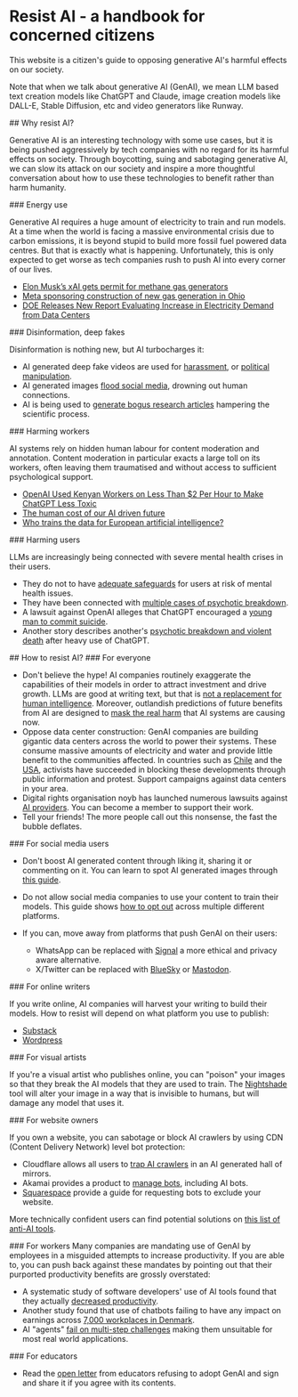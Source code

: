 # Resist AI - a handbook for concerned citizens

This website is a citizen's guide to opposing generative AI's harmful effects on our society.

Note that when we talk about generative AI (GenAI), we mean LLM based text creation models like ChatGPT and Claude, image creation models like DALL-E, Stable Diffusion, etc and video generators like Runway.

<a name="why">
## Why resist AI?
</a>

Generative AI is an interesting technology with some use cases, but it is being pushed aggressively by tech companies with no regard for its harmful effects on society. Through boycotting, suing and sabotaging generative AI, we can slow its attack on our society and inspire a more thoughtful conversation about how to use these technologies to benefit rather than harm humanity.

<a name="why-energy">
### Energy use
</a>

Generative AI requires a huge amount of electricity to train and run models. At a time when the world is facing a massive environmental crisis due to carbon emissions, it is beyond stupid to build more fossil fuel powered data centres. But that is exactly what is happening. Unfortunately, this is only expected to get worse as tech companies rush to push AI into every corner of our lives.

- [Elon Musk’s xAI gets permit for methane gas generators](https://www.theguardian.com/us-news/2025/jul/03/elon-musk-xai-pollution-memphis)
- [Meta sponsoring construction of new gas generation in Ohio](https://www.datacenterdynamics.com/en/news/ohio-regulators-approve-construction-of-200mw-gas-power-plant-to-serve-meta-data-center-in-new-albany-ohio/)
- [DOE Releases New Report Evaluating Increase in Electricity Demand from Data Centers](https://www.energy.gov/articles/doe-releases-new-report-evaluating-increase-electricity-demand-data-centers)

<a name="why-disinfo">
### Disinformation, deep fakes
</a>

Disinformation is nothing new, but AI turbocharges it:

- AI generated deep fake videos are used for [harassment](https://www.esafety.gov.au/newsroom/blogs/deepfake-damage-in-schools-how-ai-generated-abuse-is-disrupting-students-families-and-school-communities), or [political manipulation](https://www.npr.org/2024/12/21/nx-s1-5220301/deepfakes-memes-artificial-intelligence-elections).
- AI generated images [flood social media](https://theconversation.com/what-is-ai-slop-why-you-are-seeing-more-fake-photos-and-videos-in-your-social-media-feeds-255538), drowning out human connections.
- AI is being used to [generate bogus research articles](https://journals.plos.org/plosbiology/article?id=10.1371/journal.pbio.3003152#sec008) hampering the scientific process.

<a name="why-workers">
### Harming workers
</a>

AI systems rely on hidden human labour for content moderation and annotation. Content moderation in particular exacts a large toll on its workers, often leaving them traumatised and without access to sufficient psychological support.

- [OpenAI Used Kenyan Workers on Less Than $2 Per Hour to Make ChatGPT Less Toxic](https://time.com/6247678/openai-chatgpt-kenya-workers/)
- [The human cost of our AI driven future](https://www.noemamag.com/the-human-cost-of-our-ai-driven-future/)
- [Who trains the data for European artificial intelligence?](https://hal.science/hal-04662589/document)

<a name="why-mental-health">
### Harming users
</a>

LLMs are increasingly being connected with severe mental health crises in their users.

- They do not to have [adequate safeguards](https://futurism.com/stanford-therapist-chatbots-encouraging-delusions) for users at risk of mental health issues.
- They have been connected with [multiple cases of  psychotic breakdown]( https://osf.io/preprints/psyarxiv/cmy7n_v5).
- A lawsuit against OpenAI alleges that ChatGPT encouraged a [young man to commit suicide](https://www.bbc.com/news/articles/cgerwp7rdlvo).
- Another story describes another's [psychotic breakdown and violent death](https://futurism.com/man-killed-police-chatgpt) after heavy use of ChatGPT.

<a name="how">
## How to resist AI?
</a>

<a name="how-everyone">
### For everyone
</a>

- Don't believe the hype! AI companies routinely exaggerate the capabilities of their models in order to attract investment and drive growth. LLMs are good at writing text, but that is [not a replacement for human intelligence](https://www.theguardian.com/commentisfree/2025/jun/10/billion-dollar-ai-puzzle-break-down). Moreover, outlandish predictions of future benefits from AI are designed to [mask the real harm](https://www.fastcompany.com/91339834/ai-hype-dark-facts) that AI systems are causing now.
- Oppose data center construction: GenAI companies are building gigantic data centers across the world to power their systems. These consume massive amounts of electricity and water and provide little benefit to the communities affected. In countries such as [Chile](https://www.disconnect.blog/p/how-to-stop-a-data-center) and the [USA](https://www.datacenterwatch.org/report), activists have succeeded in blocking these developments through public information and protest. Support campaigns against data centers in your area.
- Digital rights organisation noyb has launched numerous lawsuits against [AI providers](https://noyb.eu/en/project/artificial-intelligence). You can become a member to support their work.
- Tell your friends! The more people call out this nonsense, the fast the bubble deflates.

<a name="how-some">
### For social media users
</a>

- Don't boost AI generated content through liking it, sharing it or commenting on it. You can learn to spot AI generated images through [this guide](https://www.bbc.co.uk/bitesize/articles/z6s4239).
- Do not allow social media companies to use your content to train their models. This guide shows [how to opt out](https://www.techtarget.com/whatis/feature/How-to-opt-out-of-AI-training-across-social-media-platforms) across multiple different platforms.

- If you can, move away from platforms that push GenAI on their users:
  - WhatsApp can be replaced with [Signal](https://signal.org/) a more ethical and privacy aware alternative.
  - X/Twitter can be replaced with [BlueSky](https://bsky.app/) or [Mastodon](https://mastodon.social/).

<a name="how-writers">
### For online writers
</a>

If you write online, AI companies will harvest your writing to build their models. How to resist will depend on what platform you use to publish:

- [Substack](https://support.substack.com/hc/en-us/articles/20382615953556-How-can-I-block-AI-from-using-my-Substack-publication-to-train-their-models)
- [Wordpress](https://wordpress.com/blog/2024/02/27/more-control-over-the-content-you-share/)

<a name="how-artists">
### For visual artists
</a>

If you're a visual artist who publishes online, you can "poison" your images so that they break the AI models that they are used to train.
The [Nightshade](https://nightshade.cs.uchicago.edu/whatis.html) tool will alter your image in a way that is invisible to humans, but will damage any model that uses it.

<a name="how-websites">
### For website owners
</a>

If you own a website, you can sabotage or block AI crawlers by using CDN (Content Delivery Network) level bot protection:

- Cloudflare allows all users to [trap AI crawlers](https://blog.cloudflare.com/ai-labyrinth/) in an AI generated hall of mirrors.
- Akamai provides a product to [manage bots](https://www.akamai.com/products/bot-manager#accordion-7d993699c3-item-2658329830), including AI bots.
- [Squarespace](https://support.squarespace.com/hc/en-us/articles/360022347072-Request-that-AI-models-exclude-your-site) provide a guide for requesting bots to exclude your website.

More technically confident users can find potential solutions on [this list of anti-AI tools](https://codeberg.org/wimvanderbauwhede/low-carbon-computing/src/branch/master/anti-AI-tools.md).

<a name="how-workers">
### For workers
</a>
Many companies are mandating use of GenAI by employees in a misguided attempts to increase productivity. If you are able to, you can push back against these mandates by pointing out that their purported productivity benefits are grossly overstated:

- A systematic study of software developers' use of AI tools found that they actually [decreased productivity](https://metr.org/blog/2025-07-10-early-2025-ai-experienced-os-dev-study/).
- Another study found that use of chatbots failing to have any impact on earnings across [7,000 workplaces in Denmark](https://www.nber.org/papers/w33777).
- AI "agents" [fail on multi-step challenges](https://the-decoder.com/salesforces-crm-benchmark-finds-ai-agents-struggle-in-real-world-business-scenarios/) making them unsuitable for most real world applications.

<a name="how-educators">
### For educators
</a>

- Read the [open letter](https://openletter.earth/an-open-letter-from-educators-who-refuse-the-call-to-adopt-genai-in-education-cb4aee75) from educators refusing to adopt GenAI and sign and share it if you agree with its contents.

